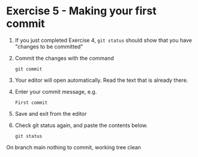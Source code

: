 # Exercise 5 - Making your first commit

1.  If you just completed Exercise 4, `git status` should show that you have "changes to be committed"

2.  Commit the changes with the command

        git commit

3.  Your editor will open automatically. Read the text that is already there.

4.  Enter your commit message, e.g.

        First commit

5.  Save and exit from the editor

6.  Check git status again, and paste the contents below.

        git status

On branch main
nothing to commit, working tree clean
